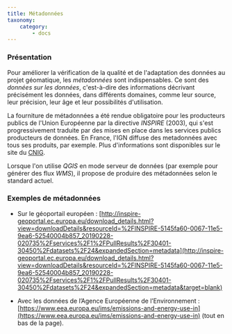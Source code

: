 ```yaml
---
title: Métadonnées
taxonomy:
    category:
        - docs
---
```


### Présentation

Pour améliorer la vérification de la qualité et de l'adaptation des données au projet géomatique, les *métadonnées* sont indispensables. Ce sont des *données sur les données*, c'est-à-dire des informations décrivant précisément les données, dans différents domaines, comme leur source, leur précision, leur âge et leur possibilités d'utilisation.

La fourniture de métadonnées a été rendue obligatoire pour les producteurs publics de l'Union Européenne par la directive *INSPIRE* (2003), qui s'est progressivement traduite par des mises en place dans les services publics producteurs de données. En France, l'IGN diffuse des metadonnées avec tous ses produits, par exemple. Plus d'informations sont disponibles sur le site du [CNIG](http://cnig.gouv.fr/?page_id=8991&target=blank).

Lorsque l'on utilise *QGIS* en mode serveur de données (par exemple pour générer des flux *WMS*), il propose de produire des métadonnées selon le standard actuel.

### Exemples de métadonnées

* Sur le géoportail européen :
[http://inspire-geoportal.ec.europa.eu/download_details.html?view=downloadDetails&resourceId=%2FINSPIRE-5145fa60-0067-11e5-9ea6-52540004b857_20190228-020735%2Fservices%2F1%2FPullResults%2F30401-30450%2Fdatasets%2F24&expandedSection=metadata](http://inspire-geoportal.ec.europa.eu/download_details.html?view=downloadDetails&resourceId=%2FINSPIRE-5145fa60-0067-11e5-9ea6-52540004b857_20190228-020735%2Fservices%2F1%2FPullResults%2F30401-30450%2Fdatasets%2F24&expandedSection=metadata&target=blank)

* Avec les données de l’Agence Européenne de l’Environnement :
[https://www.eea.europa.eu/ims/emissions-and-energy-use-in](https://www.eea.europa.eu/ims/emissions-and-energy-use-in)
(tout en bas de la page).